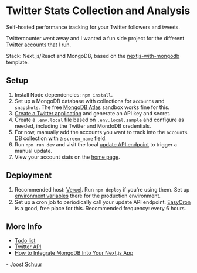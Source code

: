 # Twitter Stats Collection and Analysis

Self-hosted performance tracking for your Twitter followers and tweets.

Twittercounter went away and I wanted a fun side project for the different [Twitter](https://twitter.com/martiansoil) [accounts](https://twitter.com/lunarsoil) [that](https://twitter.com/LearnChineseCLB) I [run](https://twitter.com/joostschuur).

Stack: Next.js/React and MongoDB, based on the [nextjs-with-mongodb](https://github.com/kukicado/nextjs-with-mongodb) template.

## Setup

1. Install Node dependencies: `npm install`.
2. Set up a MongoDB database with collections for `accounts` and `snapshots`. The free [MongoDB Atlas](https://www.mongodb.com/cloud/atlas) sandbox works fine for this.
3. [Create a Twitter application](https://developer.twitter.com/en/portal/dashboard) and generate an API key and secret.
4. Create a `.env.local` file based on `.env.local.sample` and configure as needed, including the Twitter and MondoDB credentials.
5. For now, manually add the accounts you want to track into the `accounts` DB collection with a `screen_name` field.
6. Run `npm run dev` and visit the local [update API endpoint](http://localhost:3000/api/update) to trigger a manual update.
7. View your account stats on the [home page](http://localhost:3000).

## Deployment

1. Recommended host: [Vercel](https://vercel.com/docs). Run `npm deploy` if you're using them. Set up [environment variables](https://vercel.com/docs/environment-variables) there for the production environment.
2. Set up a cron job to periodically call your update API endpoint. [EasyCron](https://www.easycron.com/) is a good, free place for this. Recommended frequency: every 6 hours.

## More Info
* [Todo list](https://github.com/jschuur/twittter-stats/projects/1)
* [Twitter API](https://developer.twitter.com/en/docs/twitter-api)
* [How to Integrate MongoDB Into Your Next.js App](https://developer.mongodb.com/how-to/nextjs-with-mongodb/)

\- [Joost Schuur](https://twitter.com/joostschuur/)
